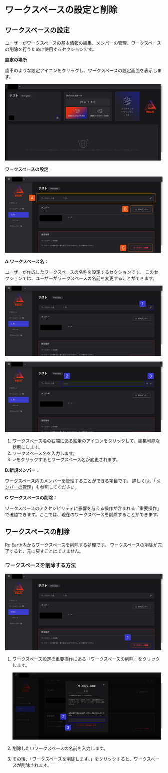 # ワークスペースの設定と削除

## ワークスペースの設定

ユーザーがワークスペースの基本情報の編集、メンバーの管理、ワークスペースの削除を行うために使用するセクションです。

**設定の場所**

歯車のような設定アイコンをクリックし、ワークスペースの設定画面を表示します。

![2023-05-18_23h12_00.png](%E3%83%AF%E3%83%BC%E3%82%AF%E3%82%B9%E3%83%98%E3%82%9A%E3%83%BC%E3%82%B9%E3%81%AE%E8%A8%AD%E5%AE%9A%E3%81%A8%E5%89%8A%E9%99%A4%20c94357b18989483ea7984596bfd8df82/2023-05-18_23h12_00.png)

**ワークスペースの設定**

![Group 103.png](%E3%83%AF%E3%83%BC%E3%82%AF%E3%82%B9%E3%83%98%E3%82%9A%E3%83%BC%E3%82%B9%E3%81%AE%E8%A8%AD%E5%AE%9A%E3%81%A8%E5%89%8A%E9%99%A4%20c94357b18989483ea7984596bfd8df82/Group_103.png)

**A.ワークスペース名：**

ユーザーが作成したワークスペースの名称を設定するセクションです。
このセクションでは、ユーザーがワークスペースの名前を変更することができます。

![Group 104 (1).png](%E3%83%AF%E3%83%BC%E3%82%AF%E3%82%B9%E3%83%98%E3%82%9A%E3%83%BC%E3%82%B9%E3%81%AE%E8%A8%AD%E5%AE%9A%E3%81%A8%E5%89%8A%E9%99%A4%20c94357b18989483ea7984596bfd8df82/Group_104_(1).png)

![Group 105.png](%E3%83%AF%E3%83%BC%E3%82%AF%E3%82%B9%E3%83%98%E3%82%9A%E3%83%BC%E3%82%B9%E3%81%AE%E8%A8%AD%E5%AE%9A%E3%81%A8%E5%89%8A%E9%99%A4%20c94357b18989483ea7984596bfd8df82/Group_105.png)

1. ワークスペース名の右端にある鉛筆のアイコンをクリックして、編集可能な状態にします。
2. ワークスペース名を入力します。
3. ✓をクリックするとワークスペース名が変更されます。

**B.新規メンバー：**

ワークスペース内のメンバーを管理することができる項目です。
詳しくは、「[メンバーの管理](%E3%83%A1%E3%83%B3%E3%83%8F%E3%82%99%E3%83%BC%E3%81%AE%E7%AE%A1%E7%90%86%200bf9d9e7a0c74e7ab67f6075af9711a9.md)」を参照してください。

**C.ワークスペースの削除：**

ワークスペースのアクセシビリティに影響を与える操作が含まれる「重要操作」で確認できます。ここでは、現在のワークスペースを削除することができます。

## ワークスペースの削除

Re:Earth内からワークスペースを削除する処理です。
ワークスペースの削除が完了すると、元に戻すことはできません。

### ワークスペースを削除する方法

![Group 106.png](%E3%83%AF%E3%83%BC%E3%82%AF%E3%82%B9%E3%83%98%E3%82%9A%E3%83%BC%E3%82%B9%E3%81%AE%E8%A8%AD%E5%AE%9A%E3%81%A8%E5%89%8A%E9%99%A4%20c94357b18989483ea7984596bfd8df82/Group_106.png)

1. ワークスペース設定の重要操作にある「ワークスペースの削除」をクリックします。
    
    ![Group 107.png](%E3%83%AF%E3%83%BC%E3%82%AF%E3%82%B9%E3%83%98%E3%82%9A%E3%83%BC%E3%82%B9%E3%81%AE%E8%A8%AD%E5%AE%9A%E3%81%A8%E5%89%8A%E9%99%A4%20c94357b18989483ea7984596bfd8df82/Group_107.png)
    
2. 削除したいワークスペースの名前を入力します。
3. その後、「ワークスペースを削除します。」をクリックすると、ワークスペースが削除されます。
    
